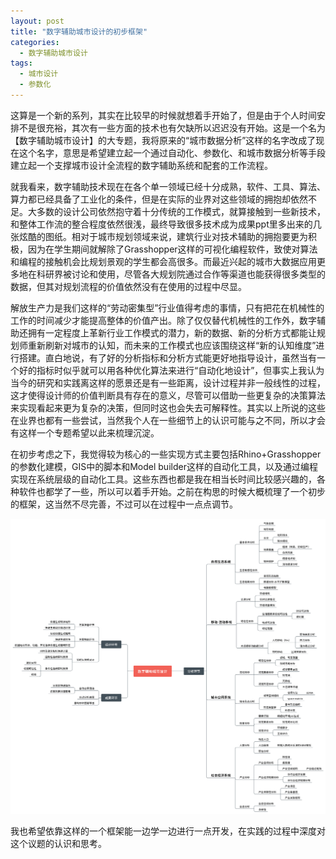 ```yaml
---
layout: post
title: "数字辅助城市设计的初步框架"
categories:
  - 数字辅助城市设计
tags:
  - 城市设计
  - 参数化
---
```


这算是一个新的系列，其实在比较早的时候就想着手开始了，但是由于个人时间安排不是很充裕，其次有一些方面的技术也有欠缺所以迟迟没有开始。这是一个名为【数字辅助城市设计】的大专题，我将原来的“城市数据分析”这样的名字改成了现在这个名字，意思是希望建立起一个通过自动化、参数化、和城市数据分析等手段建立起一个支撑城市设计全流程的数字辅助系统和配套的工作流程。

就我看来，数字辅助技术现在在各个单一领域已经十分成熟，软件、工具、算法、算力都已经具备了工业化的条件，但是在实际的业界对这些领域的拥抱却依然不足。大多数的设计公司依然抱守着十分传统的工作模式，就算接触到一些新技术，和整体工作流的整合程度依然很浅，最终导致很多技术成为成果ppt里多出来的几张炫酷的图纸。相对于城市规划领域来说，建筑行业对技术辅助的拥抱要更为积极，因为在学生期间就解除了Grasshopper这样的可视化编程软件，致使对算法和编程的接触机会比规划景观的学生都会高很多。而最近兴起的城市大数据应用更多地在科研界被讨论和使用，尽管各大规划院通过合作等渠道也能获得很多类型的数据，但其对规划流程的价值依然没有在使用的过程中尽显。

解放生产力是我们这样的“劳动密集型”行业值得考虑的事情，只有把花在机械性的工作的时间减少才能提高整体的价值产出。除了仅仅替代机械性的工作外，数字辅助还拥有一定程度上革新行业工作模式的潜力，新的数据、新的分析方式都能让规划师重新刷新对城市的认知，而未来的工作模式也应该围绕这样“新的认知维度”进行搭建。直白地说，有了好的分析指标和分析方式能更好地指导设计，虽然当有一个好的指标时似乎就可以用各种优化算法来进行“自动化地设计”，但事实上我认为当今的研究和实践离这样的愿景还是有一些距离，设计过程并非一般线性的过程，这才使得设计师的价值判断具有存在的意义，尽管可以借助一些更复杂的决策算法来实现看起来更为复杂的决策，但同时这也会失去可解释性。其实以上所说的这些在业界也都有一些尝试，当然我个人在一些细节上的认识可能与之不同，所以才会有这样一个专题希望以此来梳理沉淀。

在初步考虑之下，我觉得较为核心的一些实现方式主要包括Rhino+Grasshopper的参数化建模，GIS中的脚本和Model builder这样的自动化工具，以及通过编程实现在系统层级的自动化工具。这些东西也都是我在相当长时间比较感兴趣的，各种软件也都学了一些，所以可以着手开始。之前在构思的时候大概梳理了一个初步的框架，这当然不尽完善，不过可以在过程中一点点调节。

![](https://github.com/Boycetoon/MinusType/blob/master/image/数字辅助城市设计的初步框架/数字辅助城市设计.png?raw=true)

我也希望依靠这样的一个框架能一边学一边进行一点开发，在实践的过程中深度对这个议题的认识和思考。